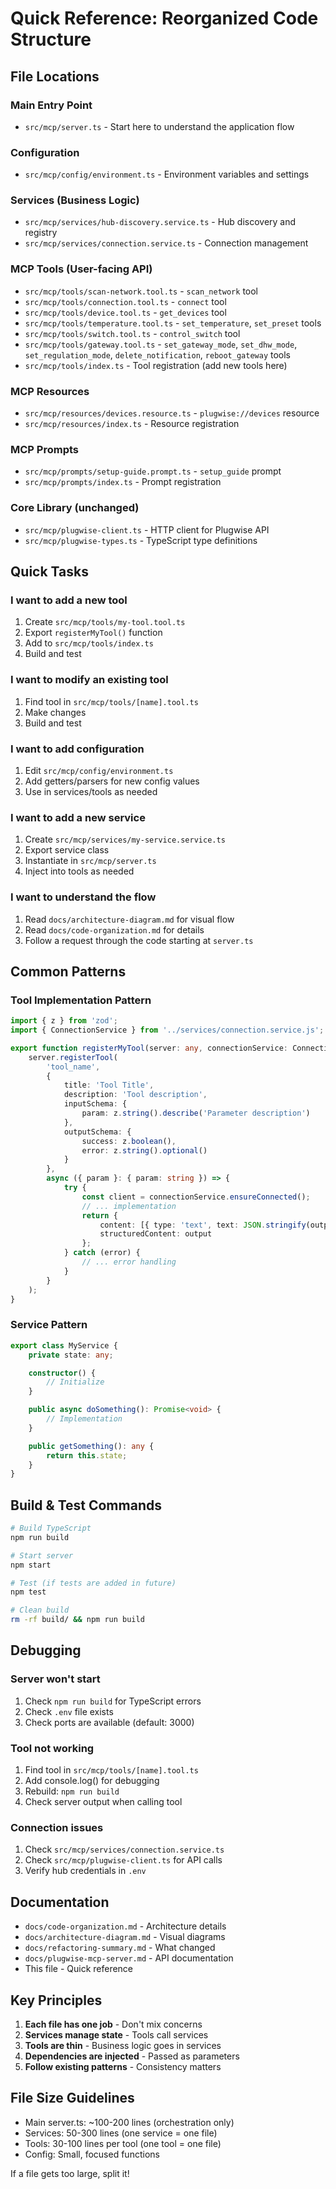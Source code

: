 # Quick Reference: Reorganized Code Structure

## File Locations

### Main Entry Point
- `src/mcp/server.ts` - Start here to understand the application flow

### Configuration
- `src/mcp/config/environment.ts` - Environment variables and settings

### Services (Business Logic)
- `src/mcp/services/hub-discovery.service.ts` - Hub discovery and registry
- `src/mcp/services/connection.service.ts` - Connection management

### MCP Tools (User-facing API)
- `src/mcp/tools/scan-network.tool.ts` - `scan_network` tool
- `src/mcp/tools/connection.tool.ts` - `connect` tool
- `src/mcp/tools/device.tool.ts` - `get_devices` tool
- `src/mcp/tools/temperature.tool.ts` - `set_temperature`, `set_preset` tools
- `src/mcp/tools/switch.tool.ts` - `control_switch` tool
- `src/mcp/tools/gateway.tool.ts` - `set_gateway_mode`, `set_dhw_mode`, `set_regulation_mode`, `delete_notification`, `reboot_gateway` tools
- `src/mcp/tools/index.ts` - Tool registration (add new tools here)

### MCP Resources
- `src/mcp/resources/devices.resource.ts` - `plugwise://devices` resource
- `src/mcp/resources/index.ts` - Resource registration

### MCP Prompts
- `src/mcp/prompts/setup-guide.prompt.ts` - `setup_guide` prompt
- `src/mcp/prompts/index.ts` - Prompt registration

### Core Library (unchanged)
- `src/mcp/plugwise-client.ts` - HTTP client for Plugwise API
- `src/mcp/plugwise-types.ts` - TypeScript type definitions

## Quick Tasks

### I want to add a new tool
1. Create `src/mcp/tools/my-tool.tool.ts`
2. Export `registerMyTool()` function
3. Add to `src/mcp/tools/index.ts`
4. Build and test

### I want to modify an existing tool
1. Find tool in `src/mcp/tools/[name].tool.ts`
2. Make changes
3. Build and test

### I want to add configuration
1. Edit `src/mcp/config/environment.ts`
2. Add getters/parsers for new config values
3. Use in services/tools as needed

### I want to add a new service
1. Create `src/mcp/services/my-service.service.ts`
2. Export service class
3. Instantiate in `src/mcp/server.ts`
4. Inject into tools as needed

### I want to understand the flow
1. Read `docs/architecture-diagram.md` for visual flow
2. Read `docs/code-organization.md` for details
3. Follow a request through the code starting at `server.ts`

## Common Patterns

### Tool Implementation Pattern
```typescript
import { z } from 'zod';
import { ConnectionService } from '../services/connection.service.js';

export function registerMyTool(server: any, connectionService: ConnectionService) {
    server.registerTool(
        'tool_name',
        {
            title: 'Tool Title',
            description: 'Tool description',
            inputSchema: {
                param: z.string().describe('Parameter description')
            },
            outputSchema: {
                success: z.boolean(),
                error: z.string().optional()
            }
        },
        async ({ param }: { param: string }) => {
            try {
                const client = connectionService.ensureConnected();
                // ... implementation
                return {
                    content: [{ type: 'text', text: JSON.stringify(output, null, 2) }],
                    structuredContent: output
                };
            } catch (error) {
                // ... error handling
            }
        }
    );
}
```

### Service Pattern
```typescript
export class MyService {
    private state: any;

    constructor() {
        // Initialize
    }

    public async doSomething(): Promise<void> {
        // Implementation
    }

    public getSomething(): any {
        return this.state;
    }
}
```

## Build & Test Commands

```bash
# Build TypeScript
npm run build

# Start server
npm start

# Test (if tests are added in future)
npm test

# Clean build
rm -rf build/ && npm run build
```

## Debugging

### Server won't start
1. Check `npm run build` for TypeScript errors
2. Check `.env` file exists
3. Check ports are available (default: 3000)

### Tool not working
1. Find tool in `src/mcp/tools/[name].tool.ts`
2. Add console.log() for debugging
3. Rebuild: `npm run build`
4. Check server output when calling tool

### Connection issues
1. Check `src/mcp/services/connection.service.ts`
2. Check `src/mcp/plugwise-client.ts` for API calls
3. Verify hub credentials in `.env`

## Documentation

- `docs/code-organization.md` - Architecture details
- `docs/architecture-diagram.md` - Visual diagrams
- `docs/refactoring-summary.md` - What changed
- `docs/plugwise-mcp-server.md` - API documentation
- This file - Quick reference

## Key Principles

1. **Each file has one job** - Don't mix concerns
2. **Services manage state** - Tools call services
3. **Tools are thin** - Business logic goes in services
4. **Dependencies are injected** - Passed as parameters
5. **Follow existing patterns** - Consistency matters

## File Size Guidelines

- Main server.ts: ~100-200 lines (orchestration only)
- Services: 50-300 lines (one service = one file)
- Tools: 30-100 lines per tool (one tool = one file)
- Config: Small, focused functions

If a file gets too large, split it!
